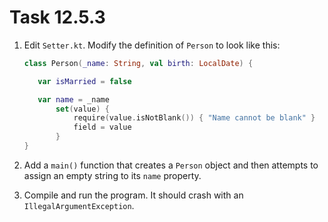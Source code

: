 # Task 12.5.3

1. Edit `Setter.kt`. Modify the definition of `Person` to look like this:

   ```kotlin
   class Person(_name: String, val birth: LocalDate) {

      var isMarried = false

      var name = _name
          set(value) {
              require(value.isNotBlank()) { "Name cannot be blank" }
              field = value
          }
   }
   ```

2. Add a `main()` function that creates a `Person` object and then attempts
   to assign an empty string to its `name` property.

3. Compile and run the program. It should crash with an
   `IllegalArgumentException`.
